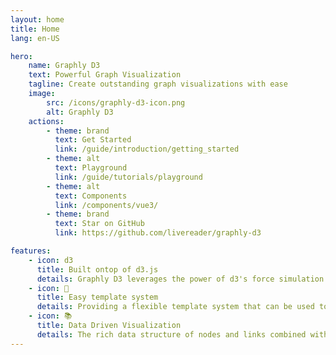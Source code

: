 ```yaml
---
layout: home
title: Home
lang: en-US

hero:
    name: Graphly D3
    text: Powerful Graph Visualization
    tagline: Create outstanding graph visualizations with ease
    image:
        src: /icons/graphly-d3-icon.png
        alt: Graphly D3
    actions:
        - theme: brand
          text: Get Started
          link: /guide/introduction/getting_started
        - theme: alt
          text: Playground
          link: /guide/tutorials/playground
        - theme: alt
          text: Components
          link: /components/vue3/
        - theme: brand
          text: Star on GitHub
          link: https://github.com/livereader/graphly-d3

features:
    - icon: d3
      title: Built ontop of d3.js
      details: Graphly D3 leverages the power of d3's force simulation and data management while offering powerful new features.
    - icon: 🚀
      title: Easy template system
      details: Providing a flexible template system that can be used to develop any desired node visualization is one of the powerful improvements over d3.
    - icon: 📚
      title: Data Driven Visualization
      details: The rich data structure of nodes and links combined with the template system results in an easy-to-use, modern data-driven approach.
---
```

